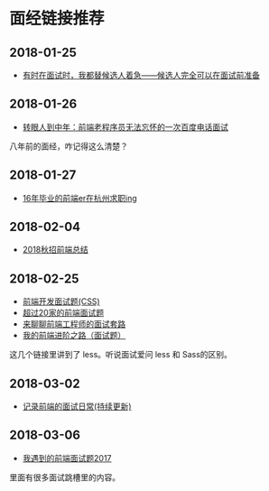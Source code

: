 # 面经链接推荐

## 2018-01-25

* [有时在面试时，我都替候选人着急——候选人完全可以在面试前准备](https://www.cnblogs.com/JavaArchitect/p/8353578.html)

## 2018-01-26

* [转眼人到中年：前端老程序员无法忘怀的一次百度电话面试](https://www.cnblogs.com/chyingp/p/a-telephone-interview-long-age.html)

八年前的面经，咋记得这么清楚？

## 2018-01-27

* [16年毕业的前端er在杭州求职ing](https://www.cnblogs.com/qianduantuanzhang/archive/2018/01/27/8365670.html)

## 2018-02-04

* [2018秋招前端总结](https://www.cnblogs.com/Mr-stockings/archive/2018/02/02/8407295.html)

## 2018-02-25

* [前端开发面试题\(CSS\)](http://www.bijishequ.com/detail/379621)
* [超过20家的前端面试题](https://www.jianshu.com/p/8b68f4df749e)
* [来聊聊前端工程师的面试套路](https://baijiahao.baidu.com/s?id=1570338146494165&wfr=spider&for=pc)
* [我的前端进阶之路（面试题）](https://www.cnblogs.com/libin-1/p/6864344.html)

这几个链接里讲到了 less。听说面试爱问 less 和 Sass的区别。

## 2018-03-02

* [记录前端的面试日常\(持续更新\)](https://www.cnblogs.com/fangdongdemao/p/8492563.html)

## 2018-03-06

* [我遇到的前端面试题2017](https://segmentfault.com/a/1190000011091907)

里面有很多面试跳槽里的内容。

